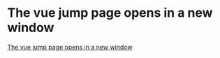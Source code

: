 # The vue jump page opens in a new window
[The vue jump page opens in a new window](https://aiwithcloud.com/2022/09/15/the_vue_jump_page_opens_in_a_new_window/)